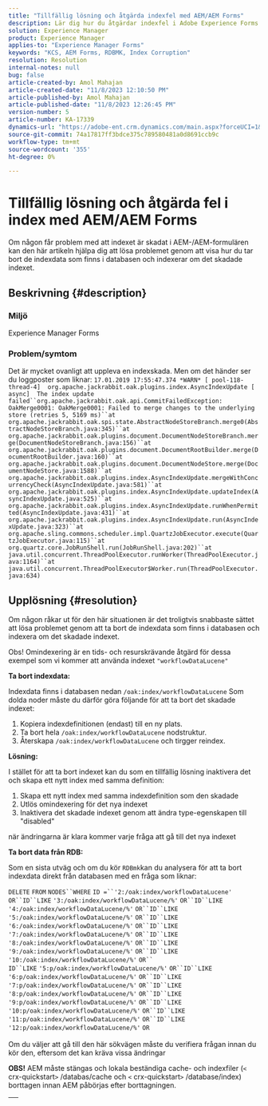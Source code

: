 ```yaml
---
title: "Tillfällig lösning och åtgärda indexfel med AEM/AEM Forms"
description: Lär dig hur du åtgärdar indexfel i Adobe Experience Forms. Ta bort indexdata som finns i databasen och indexera om det skadade indexet.
solution: Experience Manager
product: Experience Manager
applies-to: "Experience Manager Forms"
keywords: "KCS, AEM Forms, RDBMK, Index Corruption"
resolution: Resolution
internal-notes: null
bug: false
article-created-by: Amol Mahajan
article-created-date: "11/8/2023 12:10:50 PM"
article-published-by: Amol Mahajan
article-published-date: "11/8/2023 12:26:45 PM"
version-number: 5
article-number: KA-17339
dynamics-url: "https://adobe-ent.crm.dynamics.com/main.aspx?forceUCI=1&pagetype=entityrecord&etn=knowledgearticle&id=de7689d8-2f7e-ee11-8179-6045bd006704"
source-git-commit: 74a17817ff3bdce375c789580481a0d8691ccb9c
workflow-type: tm+mt
source-wordcount: '355'
ht-degree: 0%

---
```


# Tillfällig lösning och åtgärda fel i index med AEM/AEM Forms


Om någon får problem med att indexet är skadat i AEM-/AEM-formulären kan den här artikeln hjälpa dig att lösa problemet genom att visa hur du tar bort de indexdata som finns i databasen och indexerar om det skadade indexet.

## Beskrivning {#description}


### <b>Miljö</b>

Experience Manager Forms



### <b>Problem/symtom</b>

Det är mycket ovanligt att uppleva en indexskada. Men om det händer ser du loggposter som liknar:
`17.01.2019 17:55:47.374 *WARN* [ pool-118-thread-4]  org.apache.jackrabbit.oak.plugins.index.AsyncIndexUpdate [ async]  The index update failed``org.apache.jackrabbit.oak.api.CommitFailedException: OakMerge0001: OakMerge0001: Failed to merge changes to the underlying store (retries 5, 5169 ms)``at org.apache.jackrabbit.oak.spi.state.AbstractNodeStoreBranch.merge0(AbstractNodeStoreBranch.java:345)``at org.apache.jackrabbit.oak.plugins.document.DocumentNodeStoreBranch.merge(DocumentNodeStoreBranch.java:156)``at org.apache.jackrabbit.oak.plugins.document.DocumentRootBuilder.merge(DocumentRootBuilder.java:160)``at org.apache.jackrabbit.oak.plugins.document.DocumentNodeStore.merge(DocumentNodeStore.java:1588)``at org.apache.jackrabbit.oak.plugins.index.AsyncIndexUpdate.mergeWithConcurrencyCheck(AsyncIndexUpdate.java:581)``at org.apache.jackrabbit.oak.plugins.index.AsyncIndexUpdate.updateIndex(AsyncIndexUpdate.java:525)``at org.apache.jackrabbit.oak.plugins.index.AsyncIndexUpdate.runWhenPermitted(AsyncIndexUpdate.java:431)``at org.apache.jackrabbit.oak.plugins.index.AsyncIndexUpdate.run(AsyncIndexUpdate.java:323)``at org.apache.sling.commons.scheduler.impl.QuartzJobExecutor.execute(QuartzJobExecutor.java:115)``at org.quartz.core.JobRunShell.run(JobRunShell.java:202)``at java.util.concurrent.ThreadPoolExecutor.runWorker(ThreadPoolExecutor.java:1164)``at java.util.concurrent.ThreadPoolExecutor$Worker.run(ThreadPoolExecutor.java:634)`

## Upplösning {#resolution}


Om någon råkar ut för den här situationen är det troligtvis snabbaste sättet att lösa problemet genom att ta bort de indexdata som finns i databasen och indexera om det skadade indexet.

Obs! Omindexering är en tids- och resurskrävande åtgärd för dessa exempel som vi kommer att använda indexet `"workflowDataLucene"`

<b>Ta bort indexdata: </b>

Indexdata finns i databasen nedan `/oak:index/workflowDataLucene` Som dolda noder måste du därför göra följande för att ta bort det skadade indexet:

1. Kopiera indexdefinitionen (endast) till en ny plats.
2. Ta bort hela `/oak:index/workflowDataLucene` nodstruktur.
3. Återskapa `/oak:index/workflowDataLucene` och tirgger reindex.


<b>Lösning:</b>

I stället för att ta bort indexet kan du som en tillfällig lösning inaktivera det och skapa ett nytt index med samma definition:

1. Skapa ett nytt index med samma indexdefinition som den skadade
2. Utlös omindexering för det nya indexet
3. Inaktivera det skadade indexet genom att ändra type-egenskapen till &quot;disabled&quot;


när ändringarna är klara kommer varje fråga att gå till det nya indexet

<b>Ta bort data från RDB:</b>

Som en sista utväg och om du kör `RDBmk`kan du analysera för att ta bort indexdata direkt från databasen med en fråga som liknar:

`DELETE` `FROM` `NODES``WHERE`
`ID =``'2:/oak:index/workflowDataLucene'` `OR``ID``LIKE` `'3:/oak:index/workflowDataLucene/%'` `OR``ID``LIKE` `'4:/oak:index/workflowDataLucene/%'` `OR``ID``LIKE` `'5:/oak:index/workflowDataLucene/%'` `OR``ID``LIKE` `'6:/oak:index/workflowDataLucene/%'` `OR``ID``LIKE` `'7:/oak:index/workflowDataLucene/%'` `OR``ID``LIKE` `'8:/oak:index/workflowDataLucene/%'` `OR``ID``LIKE` `'9:/oak:index/workflowDataLucene/%'` `OR``ID``LIKE` `'10:/oak:index/workflowDataLucene/%'` `OR`` ` <br>`ID``LIKE` `'5:p/oak:index/workflowDataLucene/%'` `OR``ID``LIKE` `'6:p/oak:index/workflowDataLucene/%'` `OR``ID``LIKE` `'7:p/oak:index/workflowDataLucene/%'` `OR``ID``LIKE` `'8:p/oak:index/workflowDataLucene/%'` `OR``ID``LIKE` `'9:p/oak:index/workflowDataLucene/%'` `OR``ID``LIKE` `'10:p/oak:index/workflowDataLucene/%'` `OR``ID``LIKE` `'11:p/oak:index/workflowDataLucene/%'` `OR``ID``LIKE` `'12:p/oak:index/workflowDataLucene/%'` `OR`<br> <br>
Om du väljer att gå till den här sökvägen måste du verifiera frågan innan du kör den, eftersom det kan kräva vissa ändringar

<b>OBS!</b> AEM måste stängas och lokala beständiga cache- och indexfiler (`<` crx-quickstart`>` /databas/cache och `<` crx-quickstart`>` /database/index) borttagen innan AEM påbörjas efter borttagningen.


|   |
| --- |

